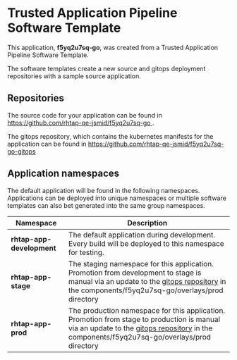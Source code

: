 # Trusted Application Pipeline Software Template

This application, **f5yq2u7sq-go**, was created from a Trusted Application Pipeline Software Template.

The software templates create a new source and gitops deployment repositories with a sample source application. 

## Repositories

The source code for your application can be found in [https://github.com/rhtap-qe-jsmid/f5yq2u7sq-go ](https://github.com/rhtap-qe-jsmid/f5yq2u7sq-go ).
 
The gitops repository, which contains the kubernetes manifests for the application can be found in 
[https://github.com/rhtap-qe-jsmid/f5yq2u7sq-go-gitops ](https://github.com/rhtap-qe-jsmid/f5yq2u7sq-go-gitops ) 

## Application namespaces 

The default application will be found in the following namespaces. Applications can be deployed into unique namespaces or multiple software templates can also bet generated into the same group namespaces.  

|  Namespace   |  Description   |  
| -------- | -------- |   
| **rhtap-app-development** | The default application during development. Every build will be deployed to this namespace for testing. | 
| **rhtap-app-stage** | The staging namespace for this application. Promotion from development to stage is manual via an update to the [gitops repository](https://github.com/rhtap-qe-jsmid/f5yq2u7sq-go-gitops ) in the components/f5yq2u7sq-go/overlays/prod directory |  
| **rhtap-app-prod** | The production namespace for this application. Promotion from stage to production is manual via an update to the [gitops repository](https://github.com/rhtap-qe-jsmid/f5yq2u7sq-go-gitops ) in the components/f5yq2u7sq-go/overlays/prod directory | 